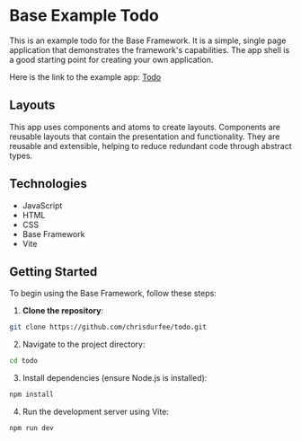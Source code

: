 # Base Example Todo

This is an example todo for the Base Framework. It is a simple, single page application that demonstrates the framework's capabilities. The app shell is a good starting point for creating your own application.

Here is the link to the example app: [Todo](https://chrisdurfee.github.io/todo/)

## Layouts

This app uses components and atoms to create layouts. Components are reusable layouts that contain the presentation and functionality. They are reusable and extensible, helping to reduce redundant code through abstract types.

## Technologies

- JavaScript
- HTML
- CSS
- Base Framework
- Vite

## Getting Started

To begin using the Base Framework, follow these steps:

1. **Clone the repository**:
```bash
git clone https://github.com/chrisdurfee/todo.git
```

2. Navigate to the project directory:
```bash
cd todo
```
3. Install dependencies (ensure Node.js is installed):
```bash
npm install
```

4. Run the development server using Vite:
```bash
npm run dev
```